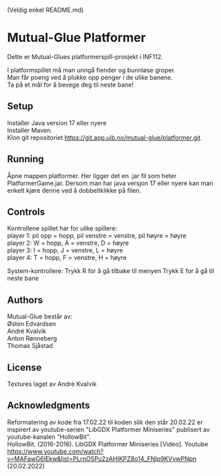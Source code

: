 (Veldig enkel README.md)
# Mutual-Glue Platformer
Dette er Mutual-Glues platformerspill-prosjekt i INF112.

I platformspillet må man unngå fiender og bunnløse groper.<br>
Man får poeng ved å plukke opp penger i de ulike banene.<br>
Ta på et mål for å bevege deg til neste bane!


## Setup
Installer Java version 17 eller nyere <br>
Installer Maven. <br>
Klon git repositoriet https://git.app.uib.no/mutual-glue/platformer.git


## Running
Åpne mappen platformer. Her ligger det en .jar fil som heter PlatformerGame.jar. Dersom man har java versjon 17 eller nyere kan man enkelt kjøre denne ved å dobbeltklikke på filen. <br>


## Controls
Kontrollene spillet har for ulike spillere:<br>
player 1: pil opp = hopp, pil venstre = venstre, pil høyre = høyre<br>
player 2: W = hopp, A = venstre, D = høyre<br>
player 3: I = hopp, J = venstre, L = høyre<br>
player 4: T = hopp, F = venstre, H = høyre

System-kontrollere:
Trykk R for å gå tilbake til menyen
Trykk E for å gå til neste bane


## Authors
Mutual-Glue består av: <br>
Østen Edvardsen <br>
André Kvalvik <br>
Anton Rønneberg <br>
Thomas Sjåstad <br>


## License
Textures laget av Andrè Kvalvik

## Acknowledgments
Reformatering av kode fra 17.02.22 til koden slik den står 20.02.22 er inspirert av youtube-serien "LibGDX Platformer Miniseries" publisert av youtube-kanalen "HollowBit". <br>
HollowBit. (2016-2016). LibGDX Platformer Miniseries [Video]. Youtube https://www.youtube.com/watch?v=MAFawG6lEkw&list=PLrnO5Pu2zAHIKPZ8o14_FNIp9KVvwPNpn (20.02.2022)
